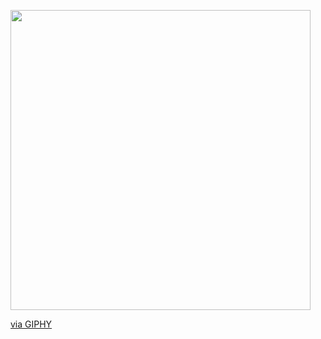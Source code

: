 <img src="https://giphy.com/embed/zgduo4kWRRDVK" width="480" height="480" frameBorder="0" class="giphy-embed" allowFullScreen></img><p><a href="https://giphy.com/gifs/creative-coding-programming-zgduo4kWRRDVK">via GIPHY</a></p>
